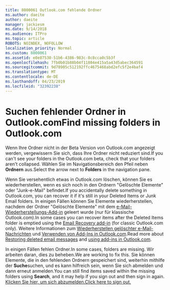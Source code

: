 ```yaml
---
title: 8000061 Outlook.com fehlende Ordner
ms.author: daeite
author: daeite
manager: jackiesm
ms.date: 9/14/2018
ms.audience: ITPro
ms.topic: article
ROBOTS: NOINDEX, NOFOLLOW
localization_priority: Normal
ms.custom: 8000061
ms.assetid: e8e87530-51b6-4386-983c-8c8cca0c5b3f
ms.openlocfilehash: 7fb0b01b88b04f11804e415a5a43d5abec364591
ms.sourcegitcommit: 9d78905c512192ffc4675468abd2efc5f2e4baf4
ms.translationtype: MT
ms.contentlocale: de-DE
ms.lasthandoff: 04/23/2019
ms.locfileid: "32392238"
---
```

# <a name="find-missing-folders-in-outlookcom"></a><span data-ttu-id="2d83d-102">Suchen fehlender Ordner in Outlook.com</span><span class="sxs-lookup"><span data-stu-id="2d83d-102">Find missing folders in Outlook.com</span></span>

<span data-ttu-id="2d83d-103">Wenn Ihre Ordner nicht in der Beta Version von Outlook.com angezeigt werden, vergewissern Sie sich, dass Ihre Ordner nicht reduziert sind.</span><span class="sxs-lookup"><span data-stu-id="2d83d-103">If you can't see your folders in the Outlook.com beta, check that your folders aren't collapsed.</span></span> <span data-ttu-id="2d83d-104">Wählen Sie im Navigationsbereich den Pfeil neben **Ordnern** aus.</span><span class="sxs-lookup"><span data-stu-id="2d83d-104">Select the arrow next to **Folders** in the navigation pane.</span></span> 
  
<span data-ttu-id="2d83d-105">Wenn Sie versehentlich etwas in Outlook.com löschen, können Sie es wiederherstellen, wenn es sich noch in den Ordnern "Gelöschte Elemente" oder "Junk-e-Mail" befindet.</span><span class="sxs-lookup"><span data-stu-id="2d83d-105">If you accidentally delete something in Outlook.com, you can recover it if it's still in your Deleted Items or Junk Email folders.</span></span> <span data-ttu-id="2d83d-106">In einigen Fällen können Sie Elemente wiederherstellen, nachdem der Ordner "Gelöschte Elemente" mit dem [e-Mail-Wiederherstellungs-Add-in](https://appsource.microsoft.com/product/office/WA104380447) geleert wurde (nur für klassische Outlook.com).</span><span class="sxs-lookup"><span data-stu-id="2d83d-106">In some cases you can recover items after the Deleted Items folder is emptied using the [Email Recovery add-in](https://appsource.microsoft.com/product/office/WA104380447) (for classic Outlook.com only).</span></span> <span data-ttu-id="2d83d-107">Weitere Informationen zum [Wiederherstellen gelöschter e-Mail-Nachrichten](https://support.office.com/article/cf06ab1b-ae0b-418c-a4d9-4e895f83ed50) und [Verwenden von Add-Ins in Outlook.com](https://support.office.com/article/a5672109-e4f3-4119-abea-72323e9653cf).</span><span class="sxs-lookup"><span data-stu-id="2d83d-107">Read more about [Restoring deleted email messages](https://support.office.com/article/cf06ab1b-ae0b-418c-a4d9-4e895f83ed50) and [using add-ins in Outlook.com](https://support.office.com/article/a5672109-e4f3-4119-abea-72323e9653cf).</span></span>
  
<span data-ttu-id="2d83d-108">In einigen Fällen fehlen Ordner.</span><span class="sxs-lookup"><span data-stu-id="2d83d-108">In some cases, folders are missing.</span></span> <span data-ttu-id="2d83d-109">Wir arbeiten daran, dies zu beheben.</span><span class="sxs-lookup"><span data-stu-id="2d83d-109">We are working to fix this.</span></span> <span data-ttu-id="2d83d-110">Sie können Elemente, die in den fehlenden Ordnern gespeichert sind, weiterhin mithilfe der **Suche**suchen, und es kann hilfreich sein, wenn Sie sich abmelden und dann erneut anmelden.</span><span class="sxs-lookup"><span data-stu-id="2d83d-110">You can still find items saved within the missing folders using **Search**, and it may help if you sign out and then sign in again.</span></span> [<span data-ttu-id="2d83d-111">Klicken Sie hier, um sich abzumelden.</span><span class="sxs-lookup"><span data-stu-id="2d83d-111">Click here to sign out.</span></span>](https://login.live.com/logout.srf)
  

